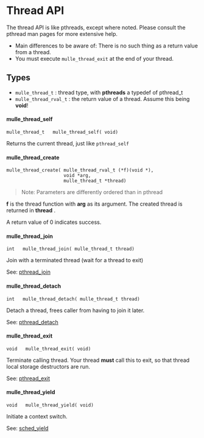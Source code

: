 # Thread API

The thread API is like pthreads, except where noted. Please consult the pthread
man pages for more extensive help.

* Main differences to be aware of: There is no such thing as a return value from a thread.
* You must execute `mulle_thread_exit` at the end of your thread.


## Types

* `mulle_thread_t`  : thread type, with **pthreads** a typedef of pthread_t
* `mulle_thread_rval_t` : the return value of a thread. Assume this being **void**!


#### mulle_thread_self

```
mulle_thread_t   mulle_thread_self( void)
```

Returns the current thread, just like `pthread_self`


#### mulle_thread_create

```
mulle_thread_create( mulle_thread_rval_t (*f)(void *), 
                     void *arg, 
                     mulle_thread_t *thread)
```

> Note: Parameters are differently ordered than in pthread

**f** is the thread function with **arg** as its argument.
The created thread is returned in **thread** .

A return value of 0 indicates success.


#### mulle_thread_join

```
int   mulle_thread_join( mulle_thread_t thread)
```

Join with a terminated thread (wait for a thread to exit)


See: [pthread_join](//man7.org/linux/man-pages/man3/pthread_join.3.html)


#### mulle_thread_detach

```
int   mulle_thread_detach( mulle_thread_t thread)
```

Detach a thread, frees caller from having to join it later.

See: [pthread_detach](//man7.org/linux/man-pages/man3/pthread_detach.3.html)


#### mulle_thread_exit

```
void   mulle_thread_exit( void)
```

Terminate calling thread. Your thread **must** call this to exit,
so that thread local storage destructors are run.

See: [pthread_exit](//man7.org/linux/man-pages/man3/pthread_exit.3.html)



#### mulle_thread_yield

```
void   mulle_thread_yield( void)
```

Initiate a context switch. 

See: [sched_yield](//man7.org/linux/man-pages/man2/sched_yield.2.html)

